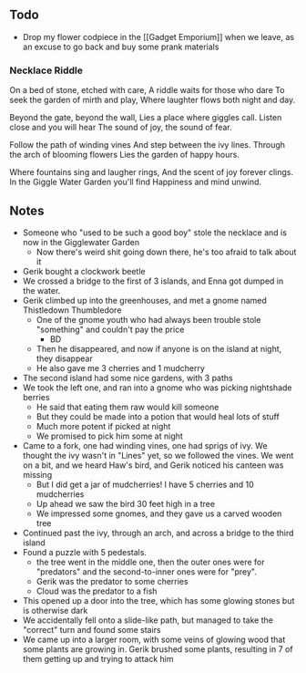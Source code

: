 ## Todo
- Drop my flower codpiece in the [[Gadget Emporium]] when we leave, as an excuse to go back and buy some prank materials

### Necklace Riddle
On a bed of stone, etched with care,
A riddle waits for those who dare
To seek the garden of mirth and play,
Where laughter flows both night and day.

Beyond the gate, beyond the wall,
Lies a place where giggles call.
Listen close and you will hear
The sound of joy, the sound of fear.

Follow the path of winding vines
And step between the ivy lines.
Through the arch of blooming flowers
Lies the garden of happy hours.

Where fountains sing and laugher rings,
And the scent of joy forever clings.
In the Giggle Water Garden you'll find
Happiness and mind unwind.

## Notes
- Someone who "used to be such a good boy" stole the necklace and is now in the Gigglewater Garden
	- Now there's weird shit going down there, he's too afraid to talk about it
- Gerik bought a clockwork beetle
- We crossed a bridge to the first of 3 islands, and Enna got dumped in the water.
- Gerik climbed up into the greenhouses, and met a gnome named Thistledown Thumbledore
	- One of the gnome youth who had always been trouble stole "something" and couldn't pay the price
		- BD
	- Then he disappeared, and now if anyone is on the island at night, they disappear
	- He also gave me 3 cherries and 1 mudcherry
- The second island had some nice gardens, with 3 paths
- We took the left one, and ran into a gnome who was picking nightshade berries
	- He said that eating them raw would kill someone
	- But they could be made into a potion that would heal lots of stuff
	- Much more potent if picked at night
	- We promised to pick him some at night
- Came to a fork, one had winding vines, one had sprigs of ivy. We thought the ivy wasn't in "Lines" yet, so we followed the vines. We went on a bit, and we heard Haw's bird, and Gerik noticed his canteen was missing
	- But I did get a jar of mudcherries! I have 5 cherries and 10 mudcherries
	- Up ahead we saw the bird 30 feet high in a tree
	- We impressed some gnomes, and they gave us a carved wooden tree
- Continued past the ivy, through an arch, and across a bridge to the third island
- Found a puzzle with 5 pedestals.
	- the tree went in the middle one, then the outer ones were for "predators" and the second-to-inner ones were for "prey".
	- Gerik was the predator to some cherries
	- Cloud was the predator to a fish
- This opened up a door into the tree, which has some glowing stones but is otherwise dark
- We accidentally fell onto a slide-like path, but managed to take the "correct" turn and found some stairs
- We came up into a larger room, with some veins of glowing wood that some plants are growing in. Gerik brushed some plants, resulting in 7 of them getting up and trying to attack him